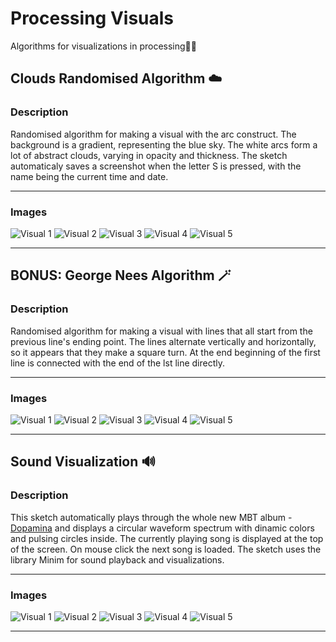 # Processing Visuals

Algorithms for visualizations in processing🧑‍🎨


## Clouds Randomised Algorithm ☁️

### Description

Randomised algorithm for making a visual with the arc construct. The background is a gradient, representing the blue sky. The white arcs form a lot of abstract clouds, varying in opacity and thickness. The sketch automaticaly saves a screenshot when the letter S is pressed, with the name being the current time and date.

___

### Images

![Visual 1](./sketches/randomised_algo/25_04_29_17_41_49.png "Visual 1")
![Visual 2](./sketches/randomised_algo/25_04_29_17_42_01.png "Visual 2")
![Visual 3](./sketches/randomised_algo/25_04_29_17_42_15.png "Visual 3")
![Visual 4](./sketches/randomised_algo/25_04_29_17_42_34.png "Visual 4")
![Visual 5](./sketches/randomised_algo/25_04_29_17_43_13.png "Visual 5")

___

## BONUS: George Nees Algorithm 🪄

### Description

Randomised algorithm for making a visual with lines that all start from the previous line's ending point. The lines alternate vertically and horizontally, so it appears that they make a square turn. At the end beginning of the first line is connected with the end of the lst line directly.

___

### Images

![Visual 1](./sketches/interesting_drawing/25_05_09_16_41_18.png "Visual 1")
![Visual 2](./sketches/interesting_drawing/25_05_09_16_41_45.png "Visual 2")
![Visual 3](./sketches/interesting_drawing/25_05_09_16_41_51.png "Visual 3")
![Visual 4](./sketches/interesting_drawing/25_05_09_16_42_16.png "Visual 4")
![Visual 5](./sketches/interesting_drawing/25_05_09_16_42_26.png "Visual 5")

___

## Sound Visualization 🔊

### Description

This sketch automatically plays through the whole new MBT album - [Dopamina](https://music.youtube.com/playlist?list=OLAK5uy_kup6ajGtwlFozY27n9nh-G4WniKD9ecyw) and displays a circular waveform spectrum with dinamic colors and pulsing circles inside. The currently playing song is displayed at the top of the screen. On mouse click the next song is loaded. The sketch uses the library Minim for sound playback and visualizations.

___

### Images

![Visual 1](./sketches/sound_visualizer/25_05_17_11_19_45.png "Visual 1")
![Visual 2](./sketches/sound_visualizer/25_05_17_11_20_08.png "Visual 2")
![Visual 3](./sketches/sound_visualizer/25_05_17_11_21_01.png "Visual 3")
![Visual 4](./sketches/sound_visualizer/25_05_17_11_21_38.png "Visual 4")
![Visual 5](./sketches/sound_visualizer/25_05_17_11_22_26.png "Visual 5")

___